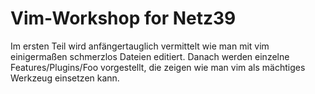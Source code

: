 # Vim-Workshop for Netz39

Im ersten Teil wird anfängertauglich vermittelt wie man mit vim einigermaßen schmerzlos Dateien editiert.
Danach werden einzelne Features/Plugins/Foo vorgestellt, die zeigen wie man vim als mächtiges Werkzeug einsetzen kann.
